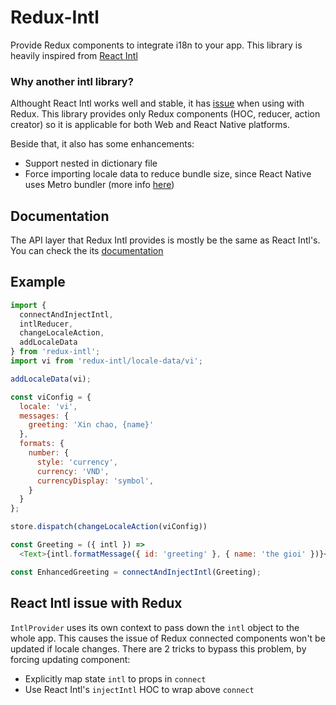 # Redux-Intl

Provide Redux components to integrate i18n to your app. This library is heavily inspired from [React Intl](https://github.com/yahoo/react-intl)

### Why another intl library?

Althought React Intl works well and stable, it has [issue][Issue] when using with Redux. This library provides only Redux components (HOC, reducer, action creator) so it is applicable for both Web and React Native platforms.

Beside that, it also has some enhancements:
* Support nested in dictionary file
* Force importing locale data to reduce bundle size, since React Native uses Metro bundler (more info [here](https://github.com/yahoo/intl-messageformat/blob/master/index.js))

Documentation
-------------

The API layer that Redux Intl provides is mostly be the same as React Intl's. You can check the its [documentation](https://github.com/yahoo/react-intl/wiki/API)

Example
-------

```js
import {
  connectAndInjectIntl,
  intlReducer,
  changeLocaleAction,
  addLocaleData
} from 'redux-intl';
import vi from 'redux-intl/locale-data/vi';

addLocaleData(vi);

const viConfig = {
  locale: 'vi',
  messages: {
    greeting: 'Xin chao, {name}'
  },
  formats: {
    number: {
      style: 'currency',
      currency: 'VND',
      currencyDisplay: 'symbol',
    }
  }
};

store.dispatch(changeLocaleAction(viConfig))

const Greeting = ({ intl }) =>
  <Text>{intl.formatMessage({ id: 'greeting' }, { name: 'the gioi' })}</Text>;

const EnhancedGreeting = connectAndInjectIntl(Greeting);
```

React Intl issue with Redux
---------------------------

`IntlProvider` uses its own context to pass down the `intl` object to the whole app. This causes the issue of Redux connected components won't be updated if locale changes. There are 2 tricks to bypass this problem, by forcing updating component:
* Explicitly map state `intl` to props in `connect`
* Use React Intl's `injectIntl` HOC to wrap above `connect`

[Issue]: https://github.com/Thinkei/eh-redux-intl#react-intl-issue-with-redux
